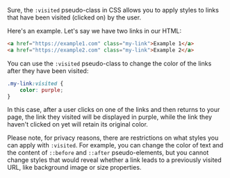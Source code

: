 Sure, the `:visited` pseudo-class in CSS allows you to apply styles to links that have been visited (clicked on) by the user.

Here's an example. Let's say we have two links in our HTML:

```html
<a href="https://example1.com" class="my-link">Example 1</a>
<a href="https://example2.com" class="my-link">Example 2</a>
```

You can use the `:visited` pseudo-class to change the color of the links after they have been visited:

```css
.my-link:visited {
    color: purple;
}
```

In this case, after a user clicks on one of the links and then returns to your page, the link they visited will be displayed in purple, while the link they haven't clicked on yet will retain its original color.

Please note, for privacy reasons, there are restrictions on what styles you can apply with `:visited`. For example, you can change the color of text and the content of `::before` and `::after` pseudo-elements, but you cannot change styles that would reveal whether a link leads to a previously visited URL, like background image or size properties.